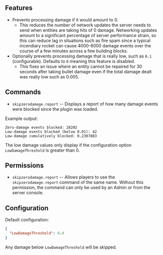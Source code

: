 ## Features

- Prevents processing damage if it would amount to 0.
  - This reduces the number of network updates the server needs to send when entities are taking hits of 0 damage. Networking updates amount to a significant percentage of server performance strain, so this can reduce lag in situations such as fire spam since a typical incendiary rocket can cause 4000-6000 damage events over the course of a few minutes across a few building blocks.
- Optionally prevents processing damage that is really low, such as `0.1` (configurable). Defaults to `0` meaning this feature is disabled.
  - This fixes an issue where an entity cannot be repaired for 30 seconds after taking bullet damage even if the total damage dealt was really low such as 0.005.

## Commands

- `skipzerodamage.report` -- Displays a report of how many damage events were blocked since the plugin was loaded.

Example output:

```
Zero-damage events blocked: 28202
Low-damage events blocked (below 0.01): 42
Low-damage cumulatively blocked: 0.2307883
```

The low damage values only display if the configuration option `LowDamageThreshold` is greater than 0.

## Permissions

- `skipzerodamage.report` -- Allows players to use the `skipzerodamage.report` command of the same name. Without this permission, the command can only be used by an Admin or from the server console.

## Configuration

Default configuration:

```json
{
  "LowDamageThreshold": 0.0
}
```

Any damage below `LowDamageThreshold` will be skipped.
